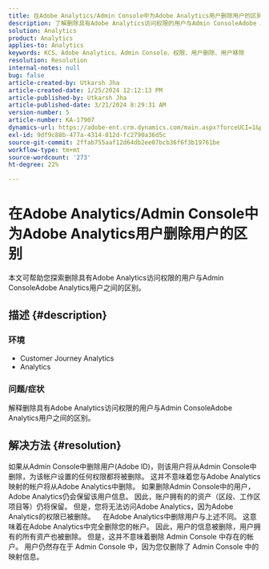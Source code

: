 ```yaml
---
title: 在Adobe Analytics/Admin Console中为Adobe Analytics用户删除用户的区别
description: 了解删除具有Adobe Analytics访问权限的用户与Admin ConsoleAdobe Analytics用户之间的区别。
solution: Analytics
product: Analytics
applies-to: Analytics
keywords: KCS、Adobe Analytics、Admin Console、权限、用户删除、用户移除
resolution: Resolution
internal-notes: null
bug: false
article-created-by: Utkarsh Jha
article-created-date: 1/25/2024 12:12:13 PM
article-published-by: Utkarsh Jha
article-published-date: 3/21/2024 8:29:31 AM
version-number: 5
article-number: KA-17907
dynamics-url: https://adobe-ent.crm.dynamics.com/main.aspx?forceUCI=1&pagetype=entityrecord&etn=knowledgearticle&id=27a7d5f6-7abb-ee11-a569-6045bd0065b6
exl-id: 9df9c88b-477a-4314-812d-fc2790a36d5c
source-git-commit: 2ffab755aaf12d64db2ee07bcb36f6f3b19761be
workflow-type: tm+mt
source-wordcount: '273'
ht-degree: 22%

---
```


# 在Adobe Analytics/Admin Console中为Adobe Analytics用户删除用户的区别


本文可帮助您探索删除具有Adobe Analytics访问权限的用户与Admin ConsoleAdobe Analytics用户之间的区别。

## 描述 {#description}


### <b>环境</b>

- Customer Journey Analytics
- Analytics




### <b>问题/症状</b>

解释删除具有Adobe Analytics访问权限的用户与Admin ConsoleAdobe Analytics用户之间的区别。


## 解决方法 {#resolution}


如果从Admin Console中删除用户(Adobe ID)，则该用户将从Admin Console中删除，为该帐户设置的任何权限都将被删除。
这并不意味着您与Adobe Analytics映射的帐户将从Adobe Analytics中删除。 如果删除Admin Console中的用户，Adobe Analytics仍会保留该用户信息。
因此，账户拥有的的资产（区段、工作区项目等）仍将保留。
但是，您将无法访问Adobe Analytics，因为Adobe Analytics的权限已被删除。
  
在Adobe Analytics中删除用户与上述不同。 这意味着在Adobe Analytics中完全删除您的帐户。
因此，用户的信息被删除，用户拥有的所有资产也被删除。
但是，这并不意味着删除 Admin Console 中存在的帐户。 用户仍然存在于 Admin Console 中，因为您仅删除了 Admin Console 中的映射信息。
